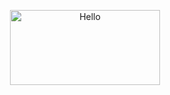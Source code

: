 <p align="center">
    <a href="http://satyamregmi.com.np" target="_blank">
        <img src="lion.gif" width="240" height="120" alt="Hello">
    </a>
</p>
